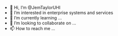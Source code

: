 - 👋 Hi, I’m @JemTaylorUHI
- 👀 I’m interested in enterprise systems and services
- 🌱 I’m currently learning ...
- 💞️ I’m looking to collaborate on ...
- 📫 How to reach me ...

<!---
JemTaylorUHI/JemTaylorUHI is a ✨ special ✨ repository because its `README.md` (this file) appears on your GitHub profile.
You can click the Preview link to take a look at your changes.
--->
